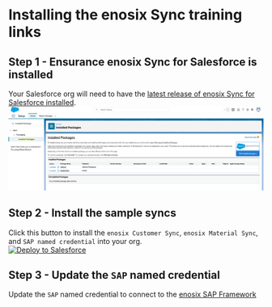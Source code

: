 # Installing the enosix Sync training links

## Step 1 - Ensurance enosix Sync for Salesforce is installed
Your Salesforce org will need to have the [latest release of enosix Sync for Salesforce installed](https://releases.enosix.io/tag/sync).
![Installed Packages](docs/images/installed_packages.png)

## Step 2 - Install the sample syncs

Click this button to install the `enosix Customer Sync`, `enosix Material Sync`, and `SAP named credential` into your org.  
<a href="https://githubsfdeploy.herokuapp.com?owner=enosix&repo=sync-training&ref=main">
  <img alt="Deploy to Salesforce"
       src="https://raw.githubusercontent.com/afawcett/githubsfdeploy/master/deploy.png">
</a>

## Step 3 - Update the `SAP` named credential
Update the `SAP` named credential to connect to the [enosix SAP Framework](https://docs.enosix.io/sap)
